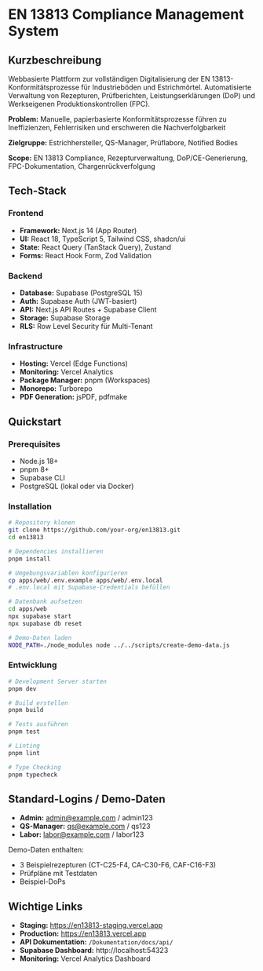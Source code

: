 # EN 13813 Compliance Management System

## Kurzbeschreibung
Webbasierte Plattform zur vollständigen Digitalisierung der EN 13813-Konformitätsprozesse für Industrieböden und Estrichmörtel. Automatisierte Verwaltung von Rezepturen, Prüfberichten, Leistungserklärungen (DoP) und Werkseigenen Produktionskontrollen (FPC).

**Problem:** Manuelle, papierbasierte Konformitätsprozesse führen zu Ineffizienzen, Fehlerrisiken und erschweren die Nachverfolgbarkeit

**Zielgruppe:** Estrichhersteller, QS-Manager, Prüflabore, Notified Bodies

**Scope:** EN 13813 Compliance, Rezepturverwaltung, DoP/CE-Generierung, FPC-Dokumentation, Chargenrückverfolgung

## Tech-Stack

### Frontend
- **Framework:** Next.js 14 (App Router)
- **UI:** React 18, TypeScript 5, Tailwind CSS, shadcn/ui
- **State:** React Query (TanStack Query), Zustand
- **Forms:** React Hook Form, Zod Validation

### Backend
- **Database:** Supabase (PostgreSQL 15)
- **Auth:** Supabase Auth (JWT-basiert)
- **API:** Next.js API Routes + Supabase Client
- **Storage:** Supabase Storage
- **RLS:** Row Level Security für Multi-Tenant

### Infrastructure
- **Hosting:** Vercel (Edge Functions)
- **Monitoring:** Vercel Analytics
- **Package Manager:** pnpm (Workspaces)
- **Monorepo:** Turborepo
- **PDF Generation:** jsPDF, pdfmake

## Quickstart

### Prerequisites
- Node.js 18+
- pnpm 8+
- Supabase CLI
- PostgreSQL (lokal oder via Docker)

### Installation

```bash
# Repository klonen
git clone https://github.com/your-org/en13813.git
cd en13813

# Dependencies installieren
pnpm install

# Umgebungsvariablen konfigurieren
cp apps/web/.env.example apps/web/.env.local
# .env.local mit Supabase-Credentials befüllen

# Datenbank aufsetzen
cd apps/web
npx supabase start
npx supabase db reset

# Demo-Daten laden
NODE_PATH=./node_modules node ../../scripts/create-demo-data.js
```

### Entwicklung

```bash
# Development Server starten
pnpm dev

# Build erstellen
pnpm build

# Tests ausführen
pnpm test

# Linting
pnpm lint

# Type Checking
pnpm typecheck
```

## Standard-Logins / Demo-Daten

- **Admin:** admin@example.com / admin123
- **QS-Manager:** qs@example.com / qs123
- **Labor:** labor@example.com / labor123

Demo-Daten enthalten:
- 3 Beispielrezepturen (CT-C25-F4, CA-C30-F6, CAF-C16-F3)
- Prüfpläne mit Testdaten
- Beispiel-DoPs

## Wichtige Links

- **Staging:** https://en13813-staging.vercel.app
- **Production:** https://en13813.vercel.app
- **API Dokumentation:** `/Dokumentation/docs/api/`
- **Supabase Dashboard:** http://localhost:54323
- **Monitoring:** Vercel Analytics Dashboard